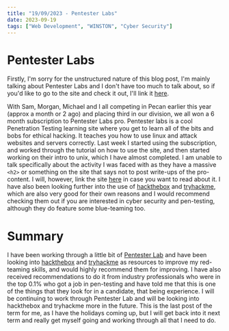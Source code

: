 ```yaml
---
title: "19/09/2023 - Pentester Labs"
date: 2023-09-19
tags: ["Web Development", "WINSTON", "Cyber Security"]
---
```


# Pentester Labs
Firstly, I'm sorry for the unstructured nature of this blog post, I'm mainly talking about Pentester Labs and I don't have too much to talk about, so if you'd like to go to the site and check it out, I'll link it [here](https://pentesterlab.com/).

With Sam, Morgan, Michael and I all competing in Pecan earlier this year (approx a month or 2 ago) and placing third in our division, we all won a 6 month subscription to Pentester Labs pro. Pentester labs is a cool Penetration Testing learning site where you get to learn all of the bits and bobs for ethical hacking. It teaches you how to use linux and attack websites and servers correctly. Last week I started using the subscription, and worked through the tutorial on how to use the site, and then started working on their intro to unix, which I have almost completed. I am unable to talk specifically about the activity I was faced with as they have a massive `<h2>` or something on the site that says not to post write-ups of the pro-content. I will, however, link the site [here](https://pentesterlab.com/) in case you want to read about it. I have also been looking further into the use of [hackthebox](https://hackthebox.com/) and [tryhackme](https://tryhackme.com/), which are also very good for their own reasons and I would recommend checking them out if you are interested in cyber security and pen-testing, although they do feature some blue-teaming too.

# Summary
I have been working through a little bit of [Pentester Lab](https://pentesterlab.com/) and have been looking into [hackthebox](https://hackthebox.com/) and [tryhackme](https://tryhackme.com/) as resources to improve my red-teaming skills, and would highly recommend them for improving. I have also received recommendations to do it from industry professionals who were in the top 0.1% who got a job in pen-testing and have told me that this is one of the things that they look for in a candidate, that being experience. I will be continuing to work through Pentester Lab and will be looking into hackthebox and tryhackme more in the future. This is the last post of the term for me, as I have the holidays coming up, but I will get back into it next term and really get myself going and working through all that I need to do.
